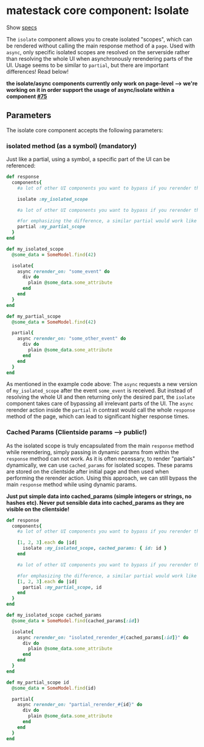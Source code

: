 # matestack core component: Isolate

Show [specs](/spec/usage/components/isolate_spec.rb)

The `isolate` component allows you to create isolated "scopes", which can be rendered without calling the main response method of a `page`. Used with `async`, only specific isolated scopes are resolved on the serverside rather than resolving the whole UI when asynchronously rerendering parts of the UI. Usage seems to be similar to `partial`, but there are important differences! Read below!

**the isolate/async components currently only work on page-level --> we're working on it in order support the usage of async/isolate within a component [#75](https://github.com/matestack/matestack-ui-core/issues/75)**

## Parameters

The isolate core component accepts the following parameters:

### isolated method (as a symbol) (mandatory)

Just like a partial, using a symbol, a specific part of the UI can be referenced:

```ruby
def response
  components{
    #a lot of other UI components you want to bypass if you rerender the isolated scope

    isolate :my_isolated_scope

    #a lot of other UI components you want to bypass if you rerender the isolated scope

    #for emphasizing the difference, a similar partial would work like so:
    partial :my_partial_scope
  }
end

def my_isolated_scope
  @some_data = SomeModel.find(42)

  isolate{
    async rerender_on: "some_event" do
      div do
        plain @some_data.some_attribute
      end
    end
  }
end

def my_partial_scope
  @some_data = SomeModel.find(42)

  partial{
    async rerender_on: "some_other_event" do
      div do
        plain @some_data.some_attribute
      end
    end
  }
end
```

As mentioned in the example code above: The `async` requests a new version of `my_isolated_scope` after the event `some_event` is received. But instead of resolving the whole UI and then returning only the desired part, the `isolate` component takes care of bypassing all irrelevant parts of the UI. The `async` rerender action inside the `partial` in contrast would call the whole `response` method of the page, which can lead to significant higher response times.


### Cached Params (Clientside params --> public!)

As the isolated scope is truly encapsulated from the main `response` method while rerendering, simply passing in dynamic params from within the `response` method can not work. As it is often necessary, to render "partials" dynamically, we can use `cached_params` for isolated scopes. These params are stored on the clientside after initial page and then used when performing the rerender action. Using this approach, we can still bypass the main `response` method while using dynamic params.

**Just put simple data into cached_params (simple integers or strings, no hashes etc). Never put sensible data into cached_params as they are visible on the clientside!**

```ruby
def response
  components{
    #a lot of other UI components you want to bypass if you rerender the isolated scope

    [1, 2, 3].each do |id|
      isolate :my_isolated_scope, cached_params: { id: id }
    end

    #a lot of other UI components you want to bypass if you rerender the isolated scope

    #for emphasizing the difference, a similar partial would work like so:
    [1, 2, 3].each do |id|
      partial :my_partial_scope, id
    end
  }
end

def my_isolated_scope cached_params
  @some_data = SomeModel.find(cached_params[:id])

  isolate{
    async rerender_on: "isolated_rerender_#{cached_params[:id]}" do
      div do
        plain @some_data.some_attribute
      end
    end
  }
end

def my_partial_scope id
  @some_data = SomeModel.find(id)

  partial{
    async rerender_on: "partial_rerender_#{id}" do
      div do
        plain @some_data.some_attribute
      end
    end
  }
end
```
